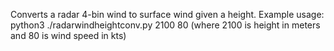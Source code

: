 Converts a radar 4-bin wind to surface wind given a height.
Example usage:
python3 ./radarwindheightconv.py 2100 80 (where 2100 is height in meters and 80 is wind speed in kts)
